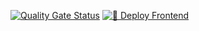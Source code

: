 [![Quality Gate Status](https://sonarcloud.io/api/project_badges/measure?project=Nikiteo_haifisch-front&metric=alert_status)](https://sonarcloud.io/summary/new_code?id=Nikiteo_haifisch-front)
[![🚀 Deploy Frontend](https://github.com/Nikiteo/haifisch-front/actions/workflows/deploy.yml/badge.svg?branch=main)](https://github.com/Nikiteo/haifisch-front/actions/workflows/deploy.yml)